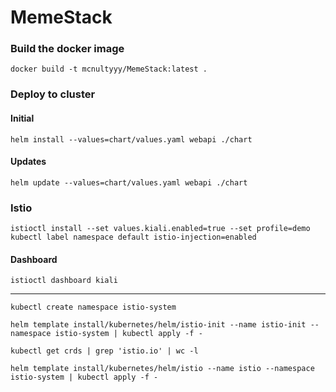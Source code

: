 # MemeStack

### Build the docker image
`docker build -t mcnultyyy/MemeStack:latest . `

### Deploy to cluster

#### Initial
`helm install --values=chart/values.yaml webapi ./chart`

#### Updates
`helm update --values=chart/values.yaml webapi ./chart`

### Istio
`istioctl install --set values.kiali.enabled=true --set profile=demo`
`kubectl label namespace default istio-injection=enabled`

#### Dashboard
`istioctl dashboard kiali`

----
`kubectl create namespace istio-system`

`helm template install/kubernetes/helm/istio-init --name istio-init --namespace istio-system | kubectl apply -f -`

`kubectl get crds | grep 'istio.io' | wc -l`

`helm template install/kubernetes/helm/istio --name istio --namespace istio-system | kubectl apply -f -`